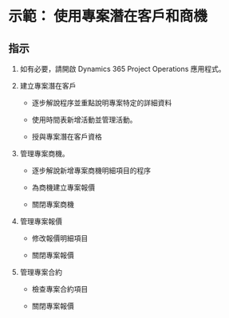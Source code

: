 ﻿---
demo:
    title: '示範： 使用專案潛在客戶和商機'
    module: '模組 5： 學習 Dynamics 365 Project Operations 的基礎知識'
---

# 示範： 使用專案潛在客戶和商機

## 指示

1. 如有必要，請開啟 Dynamics 365 Project Operations 應用程式。 

2. 建立專案潛在客戶

	- 逐步解說程序並重點說明專案特定的詳細資料

	- 使用時間表新增活動並管理活動。 

	- 授與專案潛在客戶資格

3. 管理專案商機。

	- 逐步解說新增專案商機明細項目的程序

	- 為商機建立專案報價

	- 關閉專案商機

4. 管理專案報價

	- 修改報價明細項目

	- 關閉專案報價

5. 管理專案合約

	- 檢查專案合約項目

	- 關閉專案報價
